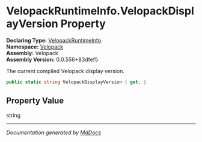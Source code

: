 ﻿<!--  
  <auto-generated>   
    The contents of this file were generated by a tool.  
    Changes to this file may be list if the file is regenerated  
  </auto-generated>   
-->

# VelopackRuntimeInfo.VelopackDisplayVersion Property

**Declaring Type:** [VelopackRuntimeInfo](../index.md)  
**Namespace:** [Velopack](../../index.md)  
**Assembly:** Velopack  
**Assembly Version:** 0.0.556+83dfef5

 The current compiled Velopack display version. 

```csharp
public static string VelopackDisplayVersion { get; }
```

## Property Value

string

___

*Documentation generated by [MdDocs](https://github.com/ap0llo/mddocs)*
